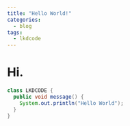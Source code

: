 ```yaml
---
title: "Hello World!"
categories:
  - blog
tags:
  - lkdcode
---
```


# Hi.

```java
class LKDCODE {
  public void message() {
    System.out.println("Hello World");
  }
}
```
